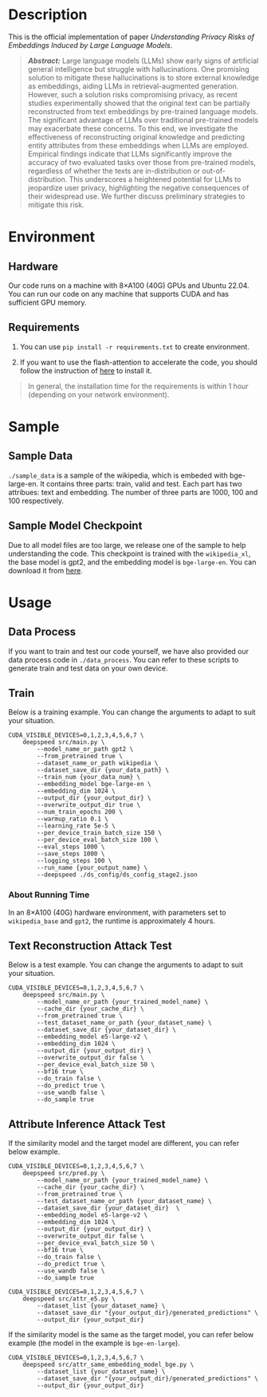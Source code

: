 # Description

This is the official implementation  of paper *Understanding Privacy Risks of Embeddings Induced by Large Language Models*.

> ***Abstract:*** Large language models (LLMs) show early signs of artificial general intelligence but struggle with hallucinations. One promising solution to mitigate these hallucinations is to store external knowledge as embeddings, aiding LLMs in retrieval-augmented generation. However, such a solution risks compromising privacy, as recent studies experimentally showed that the original text can be partially reconstructed from text embeddings by pre-trained language models. The significant advantage of LLMs over traditional pre-trained models may exacerbate these concerns. To this end, we investigate the effectiveness of reconstructing original knowledge and predicting entity attributes from these embeddings when LLMs are employed. Empirical findings indicate that LLMs significantly improve the accuracy of two evaluated tasks over those from pre-trained models, regardless of whether the texts are in-distribution or out-of-distribution. This underscores a heightened potential for LLMs to jeopardize user privacy, highlighting the negative consequences of their widespread use. We further discuss preliminary strategies to mitigate this risk.

# Environment

## Hardware

Our code runs on a machine with 8$\times$A100 (40G) GPUs and Ubuntu 22.04. You can run our code on any machine that supports CUDA and has sufficient GPU memory.

## Requirements

1. You can use `pip install -r requirements.txt` to create environment.

2. If you want to use the flash-attention to accelerate the code, you should follow the instruction of [here](https://github.com/Dao-AILab/flash-attention?tab=readme-ov-file#installation-and-features) to install it.

> In general, the installation time for the requirements is within 1 hour (depending on your network environment).

# Sample

## Sample Data
`./sample_data` is a sample of the wikipedia, which is embeded with bge-large-en. It contains three parts: train, valid and test. Each part has two attribues: text and embedding. The number of three parts are 1000, 100 and 100 respectively.

## Sample Model Checkpoint

Due to all model files are too large, we release one of the sample to help understanding the code. This checkpoint is trained with the `wikipedia_xl`, the base model is gpt2, and the embedding model is `bge-large-en`. You can download it from [here](https://huggingface.co/rainym00d/bge_large_en-wikipedia_xl-gpt2).

# Usage

## Data Process

If you want to train and test our code yourself, we have also provided our data process code in `./data_process`. You can refer to these scripts to generate train and test data on your own device.

## Train

Below is a training example. You can change the arguments to adapt to suit your situation.

```shell
CUDA_VISIBLE_DEVICES=0,1,2,3,4,5,6,7 \
    deepspeed src/main.py \
        --model_name_or_path gpt2 \
        --from_pretrained true \
        --dataset_name_or_path wikipedia \
        --dataset_save_dir {your_data_path} \
        --train_num {your_data_num} \
        --embedding_model bge-large-en \
        --embedding_dim 1024 \
        --output_dir {your_output_dir} \
        --overwrite_output_dir true \
        --num_train_epochs 200 \
        --warmup_ratio 0.1 \
        --learning_rate 5e-5 \
        --per_device_train_batch_size 150 \
        --per_device_eval_batch_size 100 \
        --eval_steps 1000 \
        --save_steps 1000 \
        --logging_steps 100 \
        --run_name {your_output_name} \
        --deepspeed ./ds_config/ds_config_stage2.json
```

### About Running Time

In an 8$\times$A100 (40G) hardware environment, with parameters set to `wikipedia_base` and `gpt2`, the runtime is approximately 4 hours.

## Text Reconstruction Attack Test

Below is a test example. You can change the arguments to adapt to suit your situation.

```shell
CUDA_VISIBLE_DEVICES=0,1,2,3,4,5,6,7 \
    deepspeed src/main.py \
        --model_name_or_path {your_trained_model_name} \
        --cache_dir {your_cache_dir} \
        --from_pretrained true \
        --test_dataset_name_or_path {your_dataset_name} \
        --dataset_save_dir {your_dataset_dir} \
        --embedding_model e5-large-v2 \
        --embedding_dim 1024 \
        --output_dir {your_output_dir} \
        --overwrite_output_dir false \
        --per_device_eval_batch_size 50 \
        --bf16 true \
        --do_train false \
        --do_predict true \
        --use_wandb false \
        --do_sample true
```

## Attribute Inference Attack Test

If the similarity model and the target model are different, you can refer below example.

```shell
CUDA_VISIBLE_DEVICES=0,1,2,3,4,5,6,7 \
    deepspeed src/pred.py \
        --model_name_or_path {your_trained_model_name} \
        --cache_dir {your_cache_dir} \
        --from_pretrained true \
        --test_dataset_name_or_path {your_dataset_name} \
        --dataset_save_dir {your_dataset_dir}  \
        --embedding_model e5-large-v2 \
        --embedding_dim 1024 \
        --output_dir {your_output_dir} \
        --overwrite_output_dir false \
        --per_device_eval_batch_size 50 \
        --bf16 true \
        --do_train false \
        --do_predict true \
        --use_wandb false \
        --do_sample true

CUDA_VISIBLE_DEVICES=0,1,2,3,4,5,6,7 \
    deepspeed src/attr_e5.py \
        --dataset_list {your_dataset_name} \
        --dataset_save_dir "{your_output_dir}/generated_predictions" \
        --output_dir {your_output_dir}
```

If the similarity model is the same as the target model, you can refer below example (the model in the example is `bge-en-large`).

```shell
CUDA_VISIBLE_DEVICES=0,1,2,3,4,5,6,7 \
    deepspeed src/attr_same_embedding_model_bge.py \
        --dataset_list {your_dataset_name} \
        --dataset_save_dir "{your_output_dir}/generated_predictions" \
        --output_dir {your_output_dir}
```